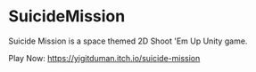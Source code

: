 # SuicideMission
Suicide Mission is a space themed 2D Shoot 'Em Up Unity game.

Play Now: https://yigitduman.itch.io/suicide-mission
